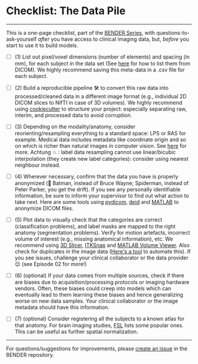 # Checklist: The Data Pile

--------------------

This is a one-page checklist, part of the [BENDER Series](https://github.com/ubern-mia/bender), with questions-to-ask-yourself *after* you have access to clinical imaging data, but, *before* you start to use it to build models.  

- [ ] (1) List out pixel/voxel dimensions (number of elements) and spacing (in mm), for each subject in the data set (See [here](https://simpleitk.readthedocs.io/en/master/link_DicomImagePrintTags_docs.html) for how to list them from DICOM). We highly recommend saving this meta-data in a .csv file for each subject. 

- [ ] (2) Build a reproducible pipeline 🛠 to convert this raw data into processed/cleaned data in a different image format (e.g., individual 2D DICOM slices to NIfTI in case of 3D volumes). We highly recommend using [cookiecutter](https://drivendata.github.io/cookiecutter-data-science/#directory-structure) to structure your project: especially separating raw, interim, and processed data to avoid corruption. 

- [ ] (3) Depending on the modality/anatomy, consider reorienting/resampling everything to a standard space: LPS or RAS for example. Medical data includes metadata like coordinate origin and so on which is richer than natural images in computer vision. See [here](https://www.slicer.org/wiki/Coordinate_systems#Anatomical_coordinate_system) for more. Achtung 💥 : label data resampling cannot use linear/bicubic interpolation (they create new label categories): consider using nearest neighbour instead.

- [ ] (4) Wherever necessary, confirm that the data you have is properly anonymized (🦸 Batman, instead of Bruce Wayne; Spiderman, instead of Peter Parker, you get the drift). If you see any personally identifiable information, be sure to inform your supervisor to find out what action to take next. Here are some tools using [pydicom](https://pydicom.github.io/pydicom/dev/auto_examples/metadata_processing/plot_anonymize.html), [deid](https://github.com/pydicom/deid) and [MATLAB](https://www.mathworks.com/help/images/ref/dicomanon.html) to anonymize DICOM files. 

- [ ] (5) Plot data to visually check that the categories are correct (classification problems), and label masks are mapped to the right anatomy (segmentation problems). Verify for motion artefacts, incorrect volume of interest (e.g., missing anatomical information), etc. We recommend using [3D Slicer](https://www.slicer.org), [ITKSnap](http://www.itksnap.org/pmwiki/pmwiki.php) and [MATLAB Volume Viewer](https://www.mathworks.com/help/images/explore-3-d-volumetric-data-with-volume-viewer-app.html). Also check for duplicates in the image data ([Here's a tool](https://github.com/elisemercury/Duplicate-Image-Finder) to automate this). If you see issues, challenge your clinical collaborator or the data provider 😉 (see Episode 02 for more!) 

- [ ] (6) (optional) If your data comes from multiple sources, check if there are biases due to acquisition/processing protocols or imaging hardware vendors. Often, these biases could creep into models which can eventually lead to them learning these biases and hence generalizing worse on new data samples. Your clinical collaborator or the image metadata should have this information.

- [ ] (7) (optional) Consider registering all the subjects to a known atlas for that anatomy. For brain imaging studies, [FSL](https://fsl.fmrib.ox.ac.uk/fsl/fslwiki/Atlases) lists some popular ones. This can be useful as further spatial normalization.  

--------------------

For questions/suggestions for improvements, please [create an issue](https://github.com/ubern-mia/bender/issues) in the BENDER repository.
